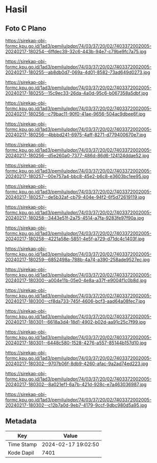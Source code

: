 # Hasil

## Foto C Plano

https://sirekap-obj-formc.kpu.go.id/1ad3/pemilu/pdpr/74/03/37/20/02/7403372002005-20240217-180254--6ffdec39-32c6-443b-94e7-c79be9fc7a75.jpg

https://sirekap-obj-formc.kpu.go.id/1ad3/pemilu/pdpr/74/03/37/20/02/7403372002005-20240217-180255--ab8db0d7-069a-4d01-8582-73ad649d0273.jpg

https://sirekap-obj-formc.kpu.go.id/1ad3/pemilu/pdpr/74/03/37/20/02/7403372002005-20240217-180255--15c9ec33-26da-4a0d-95c6-b067358a5dbf.jpg

https://sirekap-obj-formc.kpu.go.id/1ad3/pemilu/pdpr/74/03/37/20/02/7403372002005-20240217-180256--c79bac11-90f0-41ae-9656-504ac9dbee6f.jpg

https://sirekap-obj-formc.kpu.go.id/1ad3/pemilu/pdpr/74/03/37/20/02/7403372002005-20240217-180256--4bbbd241-6975-4aff-8271-d779400670e7.jpg

https://sirekap-obj-formc.kpu.go.id/1ad3/pemilu/pdpr/74/03/37/20/02/7403372002005-20240217-180256--d5e260a0-7377-486d-86d6-124124ddae52.jpg

https://sirekap-obj-formc.kpu.go.id/1ad3/pemilu/pdpr/74/03/37/20/02/7403372002005-20240217-180257--00e757a4-bbc8-45e2-b6c8-e3603bc1ee95.jpg

https://sirekap-obj-formc.kpu.go.id/1ad3/pemilu/pdpr/74/03/37/20/02/7403372002005-20240217-180257--de5b32af-cb79-404e-94f2-6f5d72619119.jpg

https://sirekap-obj-formc.kpu.go.id/1ad3/pemilu/pdpr/74/03/37/20/02/7403372002005-20240217-180258--3443e51f-2a75-4514-a7fa-9283fe97f90a.jpg

https://sirekap-obj-formc.kpu.go.id/1ad3/pemilu/pdpr/74/03/37/20/02/7403372002005-20240217-180258--4221a58e-5851-4e5f-a729-d71dc4c1403f.jpg

https://sirekap-obj-formc.kpu.go.id/1ad3/pemilu/pdpr/74/03/37/20/02/7403372002005-20240217-180259--6852498a-788b-4a74-a390-258ade9527ec.jpg

https://sirekap-obj-formc.kpu.go.id/1ad3/pemilu/pdpr/74/03/37/20/02/7403372002005-20240217-180300--a004e11b-05e0-4e8a-a37f-e9004f1c0b8d.jpg

https://sirekap-obj-formc.kpu.go.id/1ad3/pemilu/pdpr/74/03/37/20/02/7403372002005-20240217-180300--cf8da733-745f-4606-bcf3-aad64a08fec7.jpg

https://sirekap-obj-formc.kpu.go.id/1ad3/pemilu/pdpr/74/03/37/20/02/7403372002005-20240217-180301--6618a3d4-18d1-4902-b02d-aa91c25c7f99.jpg

https://sirekap-obj-formc.kpu.go.id/1ad3/pemilu/pdpr/74/03/37/20/02/7403372002005-20240217-180301--6448c580-1528-4276-a557-85144b157d10.jpg

https://sirekap-obj-formc.kpu.go.id/1ad3/pemilu/pdpr/74/03/37/20/02/7403372002005-20240217-180302--9707b06f-8db9-4260-afac-9a2ad74ed223.jpg

https://sirekap-obj-formc.kpu.go.id/1ad3/pemilu/pdpr/74/03/37/20/02/7403372002005-20240217-180302--8a021ef1-6a7b-421d-928c-e7a463036987.jpg

https://sirekap-obj-formc.kpu.go.id/1ad3/pemilu/pdpr/74/03/37/20/02/7403372002005-20240217-180302--c12b7a0d-9eb7-4179-9ccf-9dbc980d5a95.jpg


## Metadata

| Key        | Value               |
| ---------- | ------------------- |
| Time Stamp | 2024-02-17 19:02:50 |
| Kode Dapil | 7401                |



